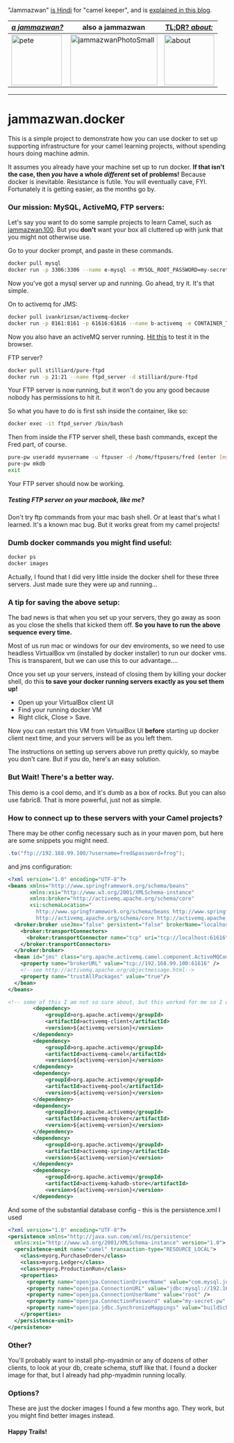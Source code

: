 "Jammazwan" [is Hindi](href="https://books.google.com/books?id=_kWROaer5UsC&amp;pg=PA1138&amp;lpg=PA1138&amp;dq=jammazwan+camel+keeper+hindi&amp;source=bl&amp;ots=7FaF5BXK_F&amp;sig=Cg-U5ORP3dHrFycaCFvo34GdpZ0&amp;hl=en&amp;sa=X&amp;ved=0ahUKEwj8v4OV3YbNAhVjpIMKHSYUB_oQ6AEIHDAA#v=onepage&amp;q=jammazwan%20camel%20keeper%20hindi&amp;f=false) for "camel keeper", and is [explained in this blog](https://betterologist.net/2016/05/jammazwan-projects-for-learning-apache-camel/).

|[**_a jammazwan?_**](https://betterologist.net/2016/06/jammazwan-for-hire/)|also a jammazwan|[TL;DR? _about:_](https://youtu.be/vea51DzmXyA)|
| --- | --- | --- |
|<img class="style-svg" src="https://betterologist.net/wp-content/uploads/2016/05/pete-300x297.jpg" alt="pete" width="116" height="115" />|<img class="style-svg" src="https://betterologist.net/wp-content/uploads/2016/05/jammazwanPhotoSmall.png" alt="jammazwanPhotoSmall" width="200" height="116" />|[<img class="style-svg" src="https://betterologist.net/wp-content/uploads/2016/05/jamzVid1.png" alt="about" width="115" height="115" />](https://youtu.be/vea51DzmXyA)|
---

# jammazwan.docker

This is a simple project to demonstrate how you can use docker to set up supporting infrastructure for your camel learning projects, without spending hours doing machine admin.

It assumes you already have your machine set up to run docker. **If that isn't the case, then _you_ have a whole _different_ set of problems!** Because docker is inevitable. Resistance is futile. You will eventually cave, FYI. Fortunately it is getting easier, as the months go by.

### Our mission: MySQL, ActiveMQ, FTP servers:

Let's say you want to do some sample projects to learn Camel, such as [jammazwan.100](https://github.com/jammazwan/jammazwan.100). But you **don't** want your box all cluttered up with junk that you might not otherwise use.

Go to your docker prompt, and paste in these commands.

```bash
docker pull mysql
docker run -p 3306:3306 --name e-mysql -e MYSQL_ROOT_PASSWORD=my-secret-pw -e MYSQL_DATABASE=squid -d mysql
```
Now you've got a mysql server up and running. Go ahead, try it. It's that simple.

On to activemq for JMS:

```bash
docker pull ivankrizsan/activemq-docker
docker run -p 8161:8161 -p 61616:61616 --name b-activemq -e CONTAINER_TIMEZONE=America/Chicago -d ivankrizsan/activemq-docker
```

Now you also have an activeMQ server running. [Hit this](http://192.168.99.100:8161/admin/) to test it in the browser. 

FTP server?

```bash    
docker pull stilliard/pure-ftpd
docker run -p 21:21 --name ftpd_server -d stilliard/pure-ftpd
```

Your FTP server is now running, but it won't do you any good because nobody has permissions to hit it.

So what you have to do is first ssh inside the container, like so:

```bash
docker exec -it ftpd_server /bin/bash
```

Then from inside the FTP server shell, these bash commands, except the Fred part, of course.

```bash
pure-pw useradd myusername -u ftpuser -d /home/ftpusers/fred (enter [myuserpassword] twice for pw)
pure-pw mkdb
exit
```

Your FTP server should now be working. 

##### Testing FTP server on your macbook, like me? 

Don't try ftp commands from your mac bash shell. Or at least that's what I learned. It's a known mac bug. But it works great from my camel projects!

### Dumb docker commands you might find useful:

```bash
docker ps
docker images
```

Actually, I found that I did very little inside the docker shell for these three servers. Just made sure they were up and running...

### A tip for saving the above setup:

The bad news is that when you set up your servers, they go away as soon as you close the shells that kicked them off. **So you have to run the above sequence every time.**

Most of us run mac or windows for our dev enviroments, so we need to use headless VirtualBox vm (installed by docker installer) to run our docker vms. This is transparent, but we can use this to our advantage....

Once you set up your servers, instead of closing them by killing your docker shell, do this **to save your docker running servers exactly as you set them up!**

 * Open up your VirtualBox client UI
 * Find your running docker VM
 * Right click, Close > Save.

Now you can restart this VM from VirtualBox UI **before** starting up docker client next time, and your servers will be as you left them.

The instructions on setting up servers above run pretty quickly, so maybe you don't care. But if you do, here's an easy solution.

### But Wait! There's a better way.

This demo is a cool demo, and it's dumb as a box of rocks. But you can also use fabric8. That is more powerful, just not as simple. 

### How to connect up to these servers with your Camel projects?

There may be other config necessary such as in your maven pom, but here are some snippets you might need.

```java
.to("ftp://192.168.99.100/?username=fred&password=frog");
```

and jms configuration:

```xml
<?xml version="1.0" encoding="UTF-8"?>
<beans xmlns="http://www.springframework.org/schema/beans"
       xmlns:xsi="http://www.w3.org/2001/XMLSchema-instance"
       xmlns:broker="http://activemq.apache.org/schema/core"
       xsi:schemaLocation="
         http://www.springframework.org/schema/beans http://www.springframework.org/schema/beans/spring-beans-2.5.xsd
         http://activemq.apache.org/schema/core http://activemq.apache.org/schema/core/activemq-core.xsd">
  <broker:broker useJmx="false" persistent="false" brokerName="localhost">
    <broker:transportConnectors>
      <broker:transportConnector name="tcp" uri="tcp://localhost:61616" />
    </broker:transportConnectors>
  </broker:broker>
  <bean id="jms" class="org.apache.activemq.camel.component.ActiveMQComponent">
    <property name="brokerURL" value="tcp://192.168.99.100:61616" />
    <!--see http://activemq.apache.org/objectmessage.html-->
    <property name="trustAllPackages" value="true"/>
  </bean>
</beans>
```

```xml
<!-- some of this I am not so sure about, but this worked for me so I quit messing with it -->
        <dependency>
            <groupId>org.apache.activemq</groupId>
            <artifactId>activemq-client</artifactId>
            <version>${activemq-version}</version>
        </dependency>
        <dependency>
            <groupId>org.apache.activemq</groupId>
            <artifactId>activemq-camel</artifactId>
            <version>${activemq-version}</version>
        </dependency>
        <dependency>
            <groupId>org.apache.activemq</groupId>
            <artifactId>activemq-pool</artifactId>
            <version>${activemq-version}</version>
        </dependency>
        <dependency>
            <groupId>org.apache.activemq</groupId>
            <artifactId>activemq-broker</artifactId>
            <version>${activemq-version}</version>
        </dependency>
        <dependency>
            <groupId>org.apache.activemq</groupId>
            <artifactId>activemq-spring</artifactId>
            <version>${activemq-version}</version>
        </dependency>
        <dependency>
            <groupId>org.apache.activemq</groupId>
            <artifactId>activemq-kahadb-store</artifactId>
            <version>${activemq-version}</version>
        </dependency>
```

And some of the substantial database config - this is the persistence.xml I used

```xml
<?xml version="1.0" encoding="UTF-8"?>
<persistence xmlns="http://java.sun.com/xml/ns/persistence" 
  xmlns:xsi="http://www.w3.org/2001/XMLSchema-instance" version="1.0">
  <persistence-unit name="camel" transaction-type="RESOURCE_LOCAL">
    <class>myorg.PurchaseOrder</class>
    <class>myorg.Ledger</class>
    <class>myorg.ProductionRun</class>
    <properties>
      <property name="openjpa.ConnectionDriverName" value="com.mysql.jdbc.Driver" />
      <property name="openjpa.ConnectionURL" value="jdbc:mysql://192.168.99.100:3306/squid" />
      <property name="openjpa.ConnectionUserName" value="root" />
      <property name="openjpa.ConnectionPassword" value="my-secret-pw" />
      <property name="openjpa.jdbc.SynchronizeMappings" value="buildSchema" />
    </properties>
  </persistence-unit>
</persistence>
```
### Other?

You'll probably want to install php-myadmin or any of dozens of other clients, to look at your db, create schema, stuff like that. I found a docker image for that, but I already had php-myadmin running locally.

### Options?

These are just the docker images I found a few months ago. They work, but you might find better images instead.

#### Happy Trails!
